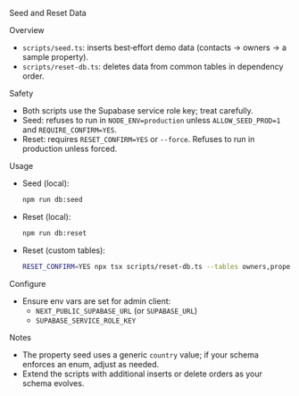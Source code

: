 Seed and Reset Data

Overview
- `scripts/seed.ts`: inserts best‑effort demo data (contacts → owners → a sample property).
- `scripts/reset-db.ts`: deletes data from common tables in dependency order.

Safety
- Both scripts use the Supabase service role key; treat carefully.
- Seed: refuses to run in `NODE_ENV=production` unless `ALLOW_SEED_PROD=1` and `REQUIRE_CONFIRM=YES`.
- Reset: requires `RESET_CONFIRM=YES` or `--force`. Refuses to run in production unless forced.

Usage
- Seed (local):
  ```bash
  npm run db:seed
  ```
- Reset (local):
  ```bash
  npm run db:reset
  ```
- Reset (custom tables):
  ```bash
  RESET_CONFIRM=YES npx tsx scripts/reset-db.ts --tables owners,properties,contacts
  ```

Configure
- Ensure env vars are set for admin client:
  - `NEXT_PUBLIC_SUPABASE_URL` (or `SUPABASE_URL`)
  - `SUPABASE_SERVICE_ROLE_KEY`

Notes
- The property seed uses a generic `country` value; if your schema enforces an enum, adjust as needed.
- Extend the scripts with additional inserts or delete orders as your schema evolves.


